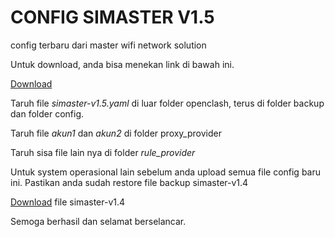 # CONFIG SIMASTER V1.5
config terbaru dari master wifi network solution

Untuk download, anda bisa menekan link di bawah ini.

[Download](https://ponselharian.com/VZvHHfVB)

Taruh file *simaster-v1.5.yaml* di luar folder openclash, terus di folder backup dan folder config.

Taruh file *akun1* dan *akun2* di folder proxy_provider

Taruh sisa file lain nya di folder *rule_provider*

Untuk system operasional lain sebelum anda upload semua file config baru ini.
Pastikan anda sudah restore file backup simaster-v1.4

[Download](http://stoodsef.com/5QFX) file simaster-v1.4

Semoga berhasil dan selamat berselancar. 
